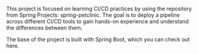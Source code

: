 This project is focused on learning CI/CD practices by using the repository from Spring Projects: spring-petclinic. The goal is to deploy a pipeline across different CI/CD tools to gain hands-on experience and understand the differences between them. 

The base of the project is built with Spring Boot, which you can check out here.
